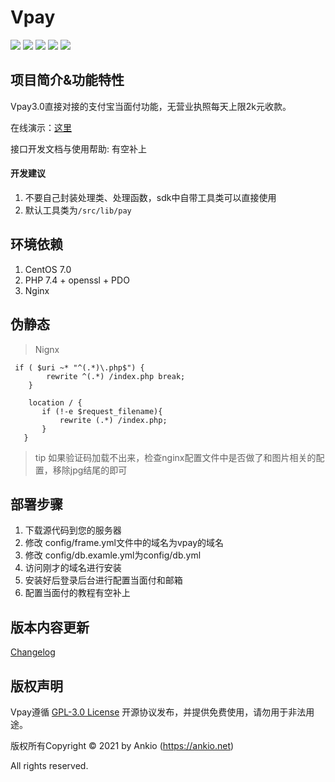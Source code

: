 # Vpay

![](https://img.shields.io/github/v/release/dreamncn/VPay.svg)
![](https://img.shields.io/github/issues/dreamncn/VPay)
![](https://img.shields.io/badge/PoweredBy-Ankio-f39f37)
![](https://img.shields.io/github/license/dreamncn/VPay)
![](https://img.shields.io/github/stars/dreamncn/VPay.svg?label=Stars&style=social)


## 项目简介&功能特性

Vpay3.0直接对接的支付宝当面付功能，无营业执照每天上限2k元收款。

在线演示：[这里](https://pay.ankio.net/ui/card)

接口开发文档与使用帮助: 有空补上

#### 开发建议

1. 不要自己封装处理类、处理函数，sdk中自带工具类可以直接使用
2. 默认工具类为`/src/lib/pay`

## 环境依赖

1. CentOS 7.0
2. PHP 7.4 + openssl + PDO
3. Nginx

## 伪静态

> Nignx

```
 if ( $uri ~* "^(.*)\.php$") {
        rewrite ^(.*) /index.php break;
    }
	
	location / {
       if (!-e $request_filename){
           rewrite (.*) /index.php;
       }
   }
```
> tip 如果验证码加载不出来，检查nginx配置文件中是否做了和图片相关的配置，移除jpg结尾的即可

## 部署步骤

1. 下载源代码到您的服务器
2. 修改 config/frame.yml文件中的域名为vpay的域名
3. 修改 config/db.examle.yml为config/db.yml
4. 访问刚才的域名进行安装
5. 安装好后登录后台进行配置当面付和邮箱
6. 配置当面付的教程有空补上




## 版本内容更新
[Changelog](CHANGELOG.md)



## 版权声明

Vpay遵循 [GPL-3.0 License](/LICENSE) 开源协议发布，并提供免费使用，请勿用于非法用途。

版权所有Copyright © 2021 by Ankio (https://ankio.net)

All rights reserved.

